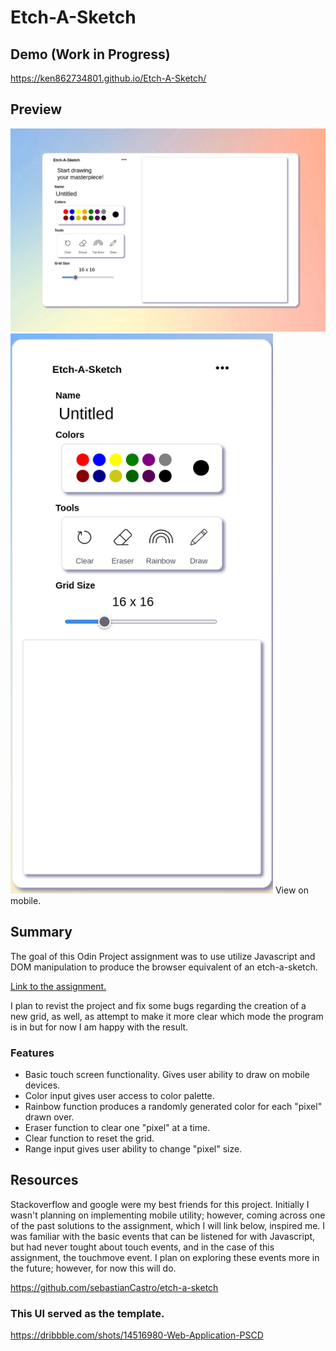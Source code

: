 # Etch-A-Sketch

## Demo (Work in Progress)
https://ken862734801.github.io/Etch-A-Sketch/

## Preview
<img src="images/Etch-A-Sketch.png">
<img src="images/Etch-A-Sketch-Mobile.png" width="420" height="896">
View on mobile.

## Summary

The goal of this Odin Project assignment was to use utilize Javascript and DOM manipulation to produce the browser equivalent of an etch-a-sketch.


[Link to the assignment.](https://www.theodinproject.com/lessons/foundations-etch-a-sketch)

I plan to revist the project and fix some bugs regarding the creation of a new grid, as well, as attempt to make it more clear which mode the program is in but for now I am happy with the result.

### Features
- Basic touch screen functionality. Gives user ability to draw on mobile devices.
- Color input gives user access to color palette.
- Rainbow function produces a randomly generated color for each "pixel" drawn over.
- Eraser function to clear one "pixel" at a time.
- Clear function to reset the grid.
- Range input gives user ability to change "pixel" size. 

## Resources

Stackoverflow and google were my best friends for this project. Initially I wasn't planning on implementing mobile utility; however, coming across one of the past solutions to the assignment, which I will link below, inspired me. I was familiar with the basic events that can be listened for with Javascript, but had never tought about touch events, and in the case of this assignment, the touchmove event. I plan on exploring these events more in the future; however, for now this will do. 

https://github.com/sebastianCastro/etch-a-sketch

### This UI served as the template.

https://dribbble.com/shots/14516980-Web-Application-PSCD
